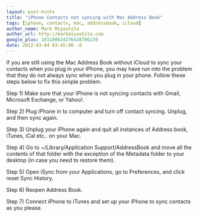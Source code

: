```yaml
---
layout: post-hints
title: "iPhone Contacts not syncing with Mac Address Book"
tags: [iphone, contacts, mac, addressbook, icloud]
author_name: Mark Miyashita
author_url: http://markmiyashita.com
google_plus: 101180624276428786239
date: 2012-03-04 03:45:00 -8
---
```


If you are still using the Mac Address Book without iCloud to sync your contacts when you plug in your iPhone, you may have run into the problem that they do not always sync when you plug in your phone. Follow these steps below to fix this simple problem.

Step 1) Make sure that your iPhone is not syncing contacts with Gmail, Microsoft Exchange, or Yahoo!.

Step 2) Plug iPhone in to computer and turn off contact syncing. Unplug, and then sync again.

Step 3) Unplug your iPhone again and quit all instances of Address book, iTunes, iCal etc.. on your Mac.

Step 4) Go to ~/Library/Application Support/AddressBook and move all the contents of that folder with the exception of the Metadata folder to your desktop (in case you need to restore them).

Step 5) Open iSync from your Applications, go to Preferences, and click reset Sync History.

Step 6) Reopen Address Book.

Step 7) Connect iPhone to iTunes and set up your iPhone to sync contacts as you please.
